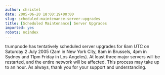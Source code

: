 ```yaml
---
author: christel
date: 2005-06-20 18:00:19+00:00
slug: scheduled-maintenance-server-upgrades
title: [Scheduled Maintenance] Server Upgrades
imported: yes
robots: noindex
---
```

trumpnode      has tentatively scheduled server upgrades for 6am UTC on Saturday 2 July   2005 (2am in New York City, 8am in Brussels, 4pm in Sydney and 11pm Friday in   Los Angeles). At least three major servers will be restarted, and the   entire network will be affected. This process may take up to an hour. As   always, thank you for your support and understanding.
